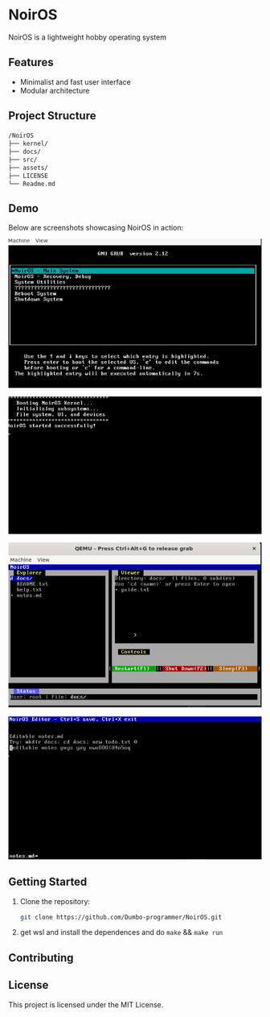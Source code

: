# NoirOS

NoirOS is a lightweight hobby operating system 

## Features

- Minimalist and fast user interface
- Modular architecture

## Project Structure

```
/NoirOS
├── kernel/
├── docs/
├── src/
├── assets/
├── LICENSE
└── Readme.md
```

## Demo

Below are screenshots showcasing NoirOS in action:

![NoirOS Desktop](images/image.png)

![File Manager](images/image2.png)

![Terminal Emulator](images/image3.png)

![Settings Panel](images/image4.png)

## Getting Started

1. Clone the repository:
    ```bash
    git clone https://github.com/Dumbo-programmer/NoirOS.git
    ```
2. get wsl and install the dependences and do `make`  && `make run`

## Contributing


## License

This project is licensed under the MIT License.

